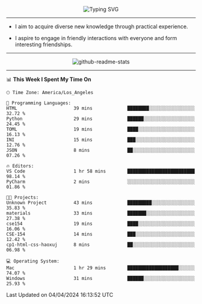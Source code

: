 <p align="center">
  <img src="https://readme-typing-svg.demolab.com?font=Fira+Code&weight=500&size=32&duration=2500&pause=1600&center=true&vCenter=true&random=false&width=1024&height=64&lines=Hi+there+%F0%9F%91%8B;I'm+delighted+you+could+make+it+here+%F0%9F%8E%89;I'm+Harry%2C+a+college+student+still+finding+my+way" alt="Typing SVG" />
</p>


---


- I aim to acquire diverse new knowledge through practical experience.

- I aspire to engage in friendly interactions with everyone and form interesting friendships.


---


<p align="center">
  <img src="https://github-readme-stats.vercel.app/api?username=Harry-Jing&show_icons=true" alt="github-readme-stats"/>
</p>


---

<!--START_SECTION:waka-->
📊 **This Week I Spent My Time On** 

```text
🕑︎ Time Zone: America/Los_Angeles

💬 Programming Languages: 
HTML                     39 mins             ████████░░░░░░░░░░░░░░░░░   32.72 % 
Python                   29 mins             ██████░░░░░░░░░░░░░░░░░░░   24.45 % 
TOML                     19 mins             ████░░░░░░░░░░░░░░░░░░░░░   16.13 % 
INI                      15 mins             ███░░░░░░░░░░░░░░░░░░░░░░   12.76 % 
JSON                     8 mins              ██░░░░░░░░░░░░░░░░░░░░░░░   07.26 % 

🔥 Editors: 
VS Code                  1 hr 58 mins        █████████████████████████   98.14 % 
PyCharm                  2 mins              ░░░░░░░░░░░░░░░░░░░░░░░░░   01.86 % 

🐱‍💻 Projects: 
Unknown Project          43 mins             █████████░░░░░░░░░░░░░░░░   35.83 % 
materials                33 mins             ███████░░░░░░░░░░░░░░░░░░   27.38 % 
cse154                   19 mins             ████░░░░░░░░░░░░░░░░░░░░░   16.06 % 
CSE-154                  14 mins             ███░░░░░░░░░░░░░░░░░░░░░░   12.42 % 
cp1-html-css-haoxuj      8 mins              ██░░░░░░░░░░░░░░░░░░░░░░░   06.98 % 

💻 Operating System: 
Mac                      1 hr 29 mins        ███████████████████░░░░░░   74.07 % 
Windows                  31 mins             ██████░░░░░░░░░░░░░░░░░░░   25.93 % 
```


 Last Updated on 04/04/2024 16:13:52 UTC
<!--END_SECTION:waka-->
